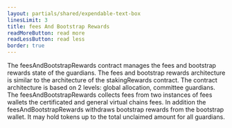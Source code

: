 ```yaml
---
layout: partials/shared/expendable-text-box
linesLimit: 3
title: fees And Bootstrap Rewards
readMoreButton: read more
readLessButton: read less
border: true
---
```


The feesAndBootstrapRewards contract manages the fees and bootstrap rewards state of the guardians. The fees and bootstrap rewards architecture is similar to the architecture of the stakingRewards contract. The contract architecture is based on 2 levels: global allocation, committee guardians. The feesAndBootstrapRewards collects fees from two instances of fees wallets the certificated and general virtual chains fees. In addition the feesAndBootstrapRewards withdraws bootstrap rewards from the bootstrap wallet. It may hold tokens up to the total unclaimed amount for all guardians.

